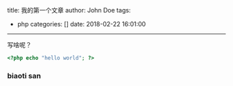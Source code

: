 title: 我的第一个文章
author: John Doe
tags:
  - php
categories: []
date: 2018-02-22 16:01:00
---
写啥呢？

```php
<?php echo "hello world"; ?>
```

### biaoti san
